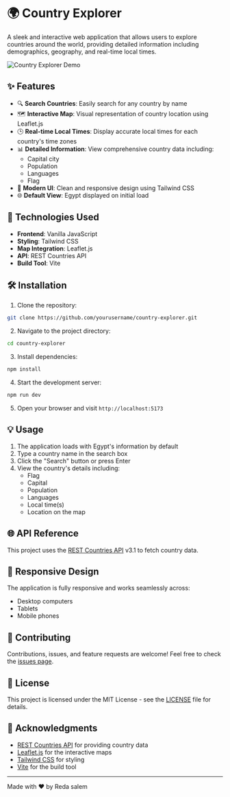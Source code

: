 # 🌍 Country Explorer

A sleek and interactive web application that allows users to explore countries around the world, providing detailed information including demographics, geography, and real-time local times.

![Country Explorer Demo](./screenshot.png)

## ✨ Features

- 🔍 **Search Countries**: Easily search for any country by name
- 🗺️ **Interactive Map**: Visual representation of country location using Leaflet.js
- 🕒 **Real-time Local Times**: Display accurate local times for each country's time zones
- 📊 **Detailed Information**: View comprehensive country data including:
  - Capital city
  - Population
  - Languages
  - Flag
- 🎨 **Modern UI**: Clean and responsive design using Tailwind CSS
- 🌐 **Default View**: Egypt displayed on initial load

## 🚀 Technologies Used

- **Frontend**: Vanilla JavaScript
- **Styling**: Tailwind CSS
- **Map Integration**: Leaflet.js
- **API**: REST Countries API
- **Build Tool**: Vite

## 🛠️ Installation

1. Clone the repository:
```bash
git clone https://github.com/yourusername/country-explorer.git
```

2. Navigate to the project directory:
```bash
cd country-explorer
```

3. Install dependencies:
```bash
npm install
```

4. Start the development server:
```bash
npm run dev
```

5. Open your browser and visit `http://localhost:5173`

## 💡 Usage

1. The application loads with Egypt's information by default
2. Type a country name in the search box
3. Click the "Search" button or press Enter
4. View the country's details including:
   - Flag
   - Capital
   - Population
   - Languages
   - Local time(s)
   - Location on the map

## 🌐 API Reference

This project uses the [REST Countries API](https://restcountries.com/) v3.1 to fetch country data.

## 📱 Responsive Design

The application is fully responsive and works seamlessly across:
- Desktop computers
- Tablets
- Mobile phones

## 🤝 Contributing

Contributions, issues, and feature requests are welcome! Feel free to check the [issues page](https://github.com/yourusername/country-explorer/issues).

## 📝 License

This project is licensed under the MIT License - see the [LICENSE](LICENSE) file for details.

## 🙏 Acknowledgments

- [REST Countries API](https://restcountries.com/) for providing country data
- [Leaflet.js](https://leafletjs.com/) for the interactive maps
- [Tailwind CSS](https://tailwindcss.com/) for styling
- [Vite](https://vitejs.dev/) for the build tool

---

Made with ❤️ by Reda salem